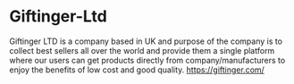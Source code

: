 # Giftinger-Ltd
Giftinger LTD is a company based in UK and purpose of the company is to collect best sellers all over the world and provide them a single platform where our users can get products directly from company/manufacturers to enjoy the benefits of low cost and good quality. https://giftinger.com/
